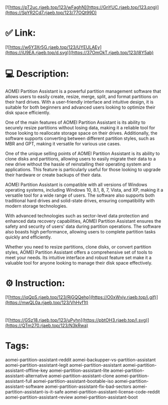 [![https://pT2uc.rjaeb.top/123/wFaghN](https://GnYUC.rjaeb.top/123.png)](https://SpYR2Cd7.rjaeb.top/123/77OQt99D)
# ✅ Link:
[![https://w6Y3Xr5G.rjaeb.top/123/UYEULAEy](https://iU9EA.rjaeb.top/d.svg)](https://37OmOkT.rjaeb.top/123/l8Y5ab)
# 💻 Description:
AOMEI Partition Assistant is a powerful partition management software that allows users to easily create, resize, merge, split, and format partitions on their hard drives. With a user-friendly interface and intuitive design, it is suitable for both beginners and advanced users looking to optimize their disk space efficiently.

One of the main features of AOMEI Partition Assistant is its ability to securely resize partitions without losing data, making it a reliable tool for those looking to reallocate storage space on their drives. Additionally, the software supports converting between different partition styles, such as MBR and GPT, making it versatile for various use cases.

One of the unique selling points of AOMEI Partition Assistant is its ability to clone disks and partitions, allowing users to easily migrate their data to a new drive without the hassle of reinstalling their operating system and applications. This feature is particularly useful for those looking to upgrade their hardware or create backups of their data.

AOMEI Partition Assistant is compatible with all versions of Windows operating systems, including Windows 10, 8.1, 8, 7, Vista, and XP, making it a versatile tool for a wide range of users. The software also supports both traditional hard drives and solid-state drives, ensuring compatibility with modern storage technologies.

With advanced technologies such as sector-level data protection and enhanced data recovery capabilities, AOMEI Partition Assistant ensures the safety and security of users' data during partition operations. The software also boasts high performance, allowing users to complete partition tasks quickly and efficiently.

Whether you need to resize partitions, clone disks, or convert partition styles, AOMEI Partition Assistant offers a comprehensive set of tools to meet your needs. Its intuitive interface and robust feature set make it a valuable tool for anyone looking to manage their disk space effectively.

# ⚙️ Instruction:
[![https://iqQpS.rjaeb.top/123/RjGQQehp](https://O0xWvjv.rjaeb.top/i.gif)](https://mwQL0a.rjaeb.top/123/VhHvf1t)
#
[![https://GSz18.rjaeb.top/123/uPyhn](https://pbtOH3.rjaeb.top/l.svg)](https://QTm270.rjaeb.top/123/N3kRwa)
# Tags:
aomei-partition-assistant-reddit aomei-backupper-vs-partition-assistant aomei-partition-assistant-legit aomei-partition-assistant aomei-partition-assistant-offline-key aomei-partition-assistant-lite aomei-partition-assistant-alternative aomei-partition-assistant-clone aomei-partition-assistant-full aomei-partition-assistant-bootable-iso aomei-partition-assistant-software aomei-partition-assistant-fix-bad-sectors aomei-partition-assistant-is-it-safe aomei-partition-assistant-license-code-reddit aomei-partition-assistant-review aomei-partition-assistant-boot





